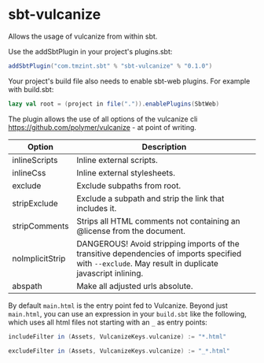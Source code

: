 sbt-vulcanize
========

Allows the usage of vulcanize from within sbt.

Use the addSbtPlugin in your project's plugins.sbt:

```scala
addSbtPlugin("com.tmzint.sbt" % "sbt-vulcanize" % "0.1.0")
```

Your project's build file also needs to enable sbt-web plugins. For example with build.sbt:

```scala
lazy val root = (project in file(".")).enablePlugins(SbtWeb)
```

The plugin allows the use of all options of the vulcanize cli https://github.com/polymer/vulcanize - at point of writing.

Option              | Description
--------------------|------------
inlineScripts       | Inline external scripts.
inlineCss           | Inline external stylesheets.
exclude             | Exclude subpaths from root.
stripExclude        | Exclude a subpath and strip the link that includes it.
stripComments       | Strips all HTML comments not containing an @license from the document.
noImplicitStrip     | DANGEROUS! Avoid stripping imports of the transitive dependencies of imports specified with `--exclude`. May result in duplicate javascript inlining.
abspath             | Make all adjusted urls absolute.


By default `main.html` is the entry point fed to Vulcanize. Beyond just `main.html`, you can use an expression in your `build.sbt` like the
following, which uses all html files not starting with an `_` as entry points:

```scala
includeFilter in (Assets, VulcanizeKeys.vulcanize) := "*.html"

excludeFilter in (Assets, VulcanizeKeys.vulcanize) := "_*.html"
```

